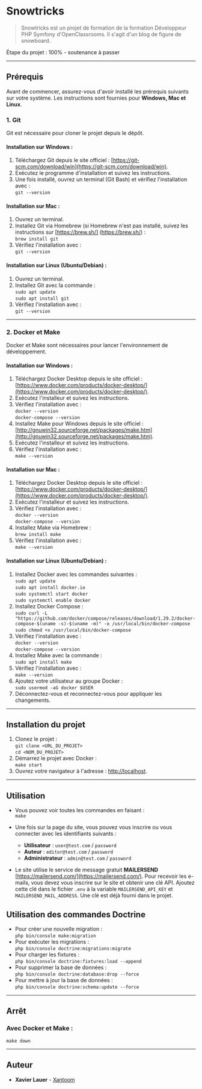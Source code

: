 # Snowtricks

> Snowtricks est un projet de formation de la formation Développeur PHP Symfony d'OpenClassrooms. Il s'agit d'un blog de figure de snowboard.

Étape du projet : 100% - soutenance à passer

---

## Prérequis

Avant de commencer, assurez-vous d'avoir installé les prérequis suivants sur votre système. Les instructions sont fournies pour **Windows, Mac et Linux**.

### 1. **Git**

Git est nécessaire pour cloner le projet depuis le dépôt.

#### Installation sur **Windows** :
1. Téléchargez Git depuis le site officiel : [https://git-scm.com/download/win](https://git-scm.com/download/win).
2. Exécutez le programme d'installation et suivez les instructions.
3. Une fois installé, ouvrez un terminal (Git Bash) et vérifiez l'installation avec :\
   ```git --version```

#### Installation sur **Mac** :
1. Ouvrez un terminal.
2. Installez Git via Homebrew (si Homebrew n'est pas installé, suivez les instructions sur [https://brew.sh/]
(https://brew.sh/) :\
   ```brew install git```
3. Vérifiez l'installation avec :\
   ```git --version```

#### Installation sur **Linux** (Ubuntu/Debian) :
1. Ouvrez un terminal.
2. Installez Git avec la commande :\
   ```sudo apt update```\
   ```sudo apt install git```
3. Vérifiez l'installation avec :\
   ```git --version```

---

### 2. **Docker et Make**

Docker et Make sont nécessaires pour lancer l'environnement de développement.

#### Installation sur **Windows** :
1. Téléchargez Docker Desktop depuis le site officiel : [https://www.docker.com/products/docker-desktop/](https://www.docker.com/products/docker-desktop/).
2. Exécutez l'installeur et suivez les instructions.
3. Vérifiez l'installation avec :\
   ```docker --version```\
   ```docker-compose --version```
4. Installez Make pour Windows depuis le site officiel : [http://gnuwin32.sourceforge.net/packages/make.htm](http://gnuwin32.sourceforge.net/packages/make.htm).
5. Exécutez l'installeur et suivez les instructions.
6. Vérifiez l'installation avec :\
   ```make --version```

#### Installation sur **Mac** :
1. Téléchargez Docker Desktop depuis le site officiel : [https://www.docker.com/products/docker-desktop/](https://www.docker.com/products/docker-desktop/).
2. Exécutez l'installeur et suivez les instructions.
3. Vérifiez l'installation avec :\
   ```docker --version```\
   ```docker-compose --version```
4. Installez Make via Homebrew :\
   ```brew install make```
5. Vérifiez l'installation avec :\
   ```make --version```

#### Installation sur **Linux** (Ubuntu/Debian) :
1. Installez Docker avec les commandes suivantes :\
   ```sudo apt update```\
   ```sudo apt install docker.io```\
   ```sudo systemctl start docker```\
   ```sudo systemctl enable docker```
2. Installez Docker Compose :\
   ```sudo curl -L "https://github.com/docker/compose/releases/download/1.29.2/docker-compose-$(uname -s)-$(uname -m)" -o /usr/local/bin/docker-compose```\
   ```sudo chmod +x /usr/local/bin/docker-compose```
3. Vérifiez l'installation avec :\
   ```docker --version```\
   ```docker-compose --version```
4. Installez Make avec la commande :\
   ```sudo apt install make```
5. Vérifiez l'installation avec :\
   ```make --version```
6. Ajoutez votre utilisateur au groupe Docker :\
   ```sudo usermod -aG docker $USER```
7. Déconnectez-vous et reconnectez-vous pour appliquer les changements.

---

## Installation du projet

1. Clonez le projet :\
   ```git clone <URL_DU_PROJET>```\
   ```cd <NOM_DU_PROJET>```
2. Démarrez le projet avec Docker :\
   ```make start```
3. Ouvrez votre navigateur à l'adresse : [http://localhost](http://localhost).

---

## Utilisation

- Vous pouvez voir toutes les commandes en faisant :\
  ```make```

- Une fois sur la page du site, vous pouvez vous inscrire ou vous connecter avec les identifiants suivants :
	- **Utilisateur** : `user@test.com` / `password`
	- **Auteur** : `editor@test.com` / `password`
	- **Administrateur** : `admin@test.com` / `password`
- Le site utilise le service de message gratuit **MAILERSEND** [https://mailersend.com/](https://mailersend.com/). Pour recevoir les e-mails, vous devez vous inscrire sur le site et obtenir une clé API. Ajoutez cette clé dans le fichier `.env` à la variable `MAILERSEND_API_KEY` et `MAILERSEND_MAIL_ADDRESS`. Une clé est déjà fourni dans le projet.

## Utilisation des commandes Doctrine

- Pour créer une nouvelle migration :\
  ```php bin/console make:migration```
- Pour exécuter les migrations :\
  ```php bin/console doctrine:migrations:migrate```
- Pour charger les fixtures :\
  ```php bin/console doctrine:fixtures:load --append```
- Pour supprimer la base de données :\
  ```php bin/console doctrine:database:drop --force```
- Pour mettre à jour la base de données :\
  ```php bin/console doctrine:schema:update --force```

---

## Arrêt

### Avec Docker et Make :
```make down```

---

## Auteur

* **Xavier Lauer** - [Xantoom](https://github.com/Xantoom)
